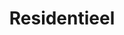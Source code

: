---
title: Residentieel
layout: default
callout: TODO - trigger tekst vanop RESIDENTIEEL page
    
class:
    select: 
        list: "properties-grid"
        
preview: no

icon: sunglasses

insert:
    - level3-tiles
    
images:
    - /img/stacaravan.jpg
---